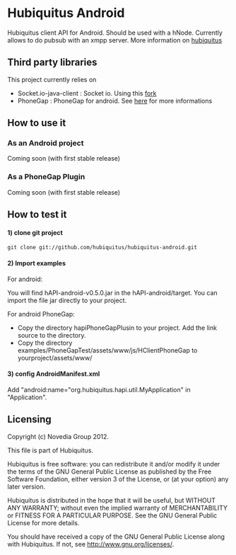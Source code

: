 # Hubiquitus Android
Hubiquitus client API for Android. Should be used with a hNode.
Currently allows to do pubsub with an xmpp server. More information on [hubiquitus](www.hubiquitus.com)

## Third party libraries
This project currently relies on
* Socket.io-java-client : Socket io. Using this [fork](https://github.com/Gottox/socket.io-java-client)
* PhoneGap : PhoneGap for android. See [here](http://phonegap.com/) for more informations

## How to use it

### As an Android project
Coming soon (with first stable release)

### As a PhoneGap Plugin
Coming soon (with first stable release)

## How to test it

#### 1) clone git project

    git clone git://github.com/hubiquitus/hubiquitus-android.git
    
#### 2) Import examples
For android: 

You will find hAPI-android-v0.5.0.jar in the hAPI-android/target.
You can import the file jar directly to your project.

For android PhoneGap:
* Copy the directory hapiPhoneGapPlusin to your project. Add the link source to the directory.
* Copy the directory examples/PhoneGapTest/assets/www/js/HClientPhoneGap to yourproject/assets/www/


#### 3) config AndroidManifest.xml
Add "android:name="org.hubiquitus.hapi.util.MyApplication" in "Application".

## Licensing
Copyright (c) Novedia Group 2012.

This file is part of Hubiquitus.

Hubiquitus is free software: you can redistribute it and/or modify
it under the terms of the GNU General Public License as published by
the Free Software Foundation, either version 3 of the License, or
(at your option) any later version.

Hubiquitus is distributed in the hope that it will be useful,
but WITHOUT ANY WARRANTY; without even the implied warranty of
MERCHANTABILITY or FITNESS FOR A PARTICULAR PURPOSE.  See the
GNU General Public License for more details.

You should have received a copy of the GNU General Public License
along with Hubiquitus.  If not, see <http://www.gnu.org/licenses/>.

